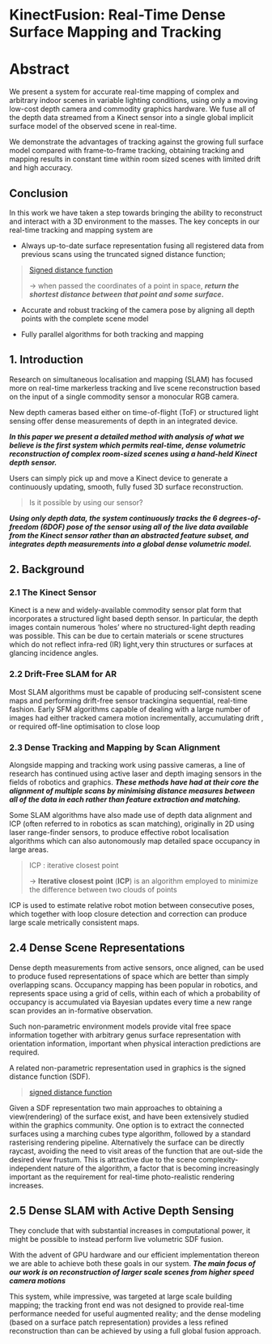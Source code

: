 # KinectFusion: Real-Time Dense Surface Mapping and Tracking

# Abstract

We present a system for accurate real-time mapping of complex and arbitrary indoor scenes in variable lighting conditions, using only a moving low-cost depth camera and commodity graphics hardware. We fuse all of the depth data streamed from a Kinect sensor into a single global  implicit surface model of the observed scene in real-time.  

 We demonstrate the advantages of tracking against the growing full surface model compared with frame-to-frame tracking, obtaining tracking and mapping results in constant time within room sized scenes with limited drift and high accuracy.

## Conclusion

In this work we have taken a step towards bringing the ability to reconstruct and interact with a 3D environment to the masses. The key concepts in our real-time tracking and mapping system are

- Always up-to-date surface representation fusing all registered data from previous scans using the truncated signed distance function; 

> [Signed distance function](https://en.wikipedia.org/wiki/Signed_distance_function)
>
> -> when passed the coordinates of a point in space, ***return the shortest distance between that point and some surface.***

- Accurate and robust tracking of the camera pose by aligning all depth points with the complete scene model

- Fully parallel algorithms for both tracking and mapping

## 1. Introduction

Research on simultaneous localisation and mapping (SLAM) has focused more on real-time markerless tracking and live scene reconstruction based on the input of a single commodity sensor a monocular RGB camera. 

New depth cameras based either on time-of-flight (ToF) or structured light sensing offer dense measurements of depth in an integrated  device. 

***In this paper we present a detailed method with analysis of what we believe is the first system which permits real-time, dense volumetric reconstruction of complex room-sized scenes using a hand-held Kinect depth sensor.*** 

Users can simply pick up and move a Kinect device to generate a continuously updating,  smooth,  fully fused 3D surface reconstruction. 

> Is it possible by using our sensor?

***Using only depth data, the system continuously tracks the 6 degrees-of-freedom (6DOF) pose of the sensor using all of the live data available from the Kinect sensor rather than an abstracted feature subset, and integrates depth measurements  into a global dense volumetric model.***



## 2. Background

### 2.1 The Kinect Sensor

Kinect is a new and widely-available commodity sensor plat form that incorporates a structured light based depth sensor. In particular, the depth images contain numerous ‘holes’ where no structured-light depth reading was possible. This can be due to certain materials or scene structures which do not reflect infra-red (IR) light,very thin structures or surfaces at glancing incidence angles. 



### 2.2 Drift-Free SLAM for AR

Most SLAM algorithms must be capable of producing self-consistent scene maps and performing drift-free sensor trackingina sequential, real-time fashion. Early SFM algorithms capable of dealing with a large number of images had either tracked camera motion incrementally,  accumulating drift , or required off-line optimisation to close loop



### 2.3 Dense Tracking and Mapping by Scan Alignment

Alongside mapping and tracking work using passive cameras, a line of research has continued using active laser and depth imaging sensors in the fields of robotics and graphics. ***These methods have had at their core the alignment of multiple scans by minimising distance measures between all of the data in each rather than feature extraction and matching.***

Some SLAM algorithms have also made use of depth data alignment and ICP (often referred to in robotics as scan matching), originally in 2D using laser range-finder sensors, to produce effective robot localisation algorithms which can also autonomously map detailed space occupancy in large areas.

> ICP : iterative closest point 
>
> -> **Iterative closest point** (**ICP**) is an algorithm employed to minimize the difference between two clouds of points

 ICP is used to estimate relative robot motion between consecutive poses, which together with loop closure detection and correction can produce large scale metrically consistent maps.



## 2.4 Dense Scene Representations

Dense depth measurements from active sensors, once aligned, can be used to produce fused representations of space which are better than simply overlapping scans. Occupancy mapping has been popular in robotics, and represents space using a grid of cells, within each of which a probability of occupancy is accumulated via Bayesian updates every time a new range scan provides an in-formative observation.

Such non-parametric environment models provide vital free space information together with arbitrary genus surface representation with orientation information, important when physical interaction predictions  are required. 

A related non-parametric representation used in graphics is the signed distance function (SDF).

> [signed distance function](#conclusion)

  Given a SDF representation two main approaches to obtaining a view(rendering) of the surface exist,  and have been extensively studied within the graphics community. 
One option is to extract the connected surfaces using a marching cubes type algorithm, followed by a standard rasterising rendering pipeline. Alternatively the surface can be directly raycast, avoiding the need to visit areas of the function that are out-side the desired view frustum. This is attractive due to the scene complexity-independent nature of the algorithm, a factor that is becoming increasingly important as the requirement for real-time photo-realistic rendering increases.



## 2.5 Dense SLAM with Active Depth Sensing

They conclude that with substantial increases in computational power, it might be possible to instead perform live volumetric SDF fusion. 

With the advent of GPU hardware and our efficient implementation thereon we are able to achieve both these goals in our system. ***The main focus of our work is on reconstruction of larger scale scenes from higher speed camera motions***

This system, while impressive, was targeted at large scale building mapping; the tracking front end was not designed to provide real-time performance needed for useful augmented reality; and the dense modeling (based on a surface patch representation) provides a less refined reconstruction than can be achieved by using a full global fusion approach.